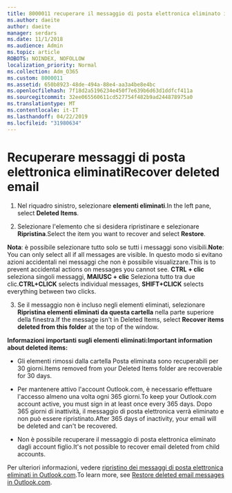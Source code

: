 ```yaml
---
title: 8000011 recuperare il messaggio di posta elettronica eliminato in Outlook.com
ms.author: daeite
author: daeite
manager: serdars
ms.date: 11/1/2018
ms.audience: Admin
ms.topic: article
ROBOTS: NOINDEX, NOFOLLOW
localization_priority: Normal
ms.collection: Adm_O365
ms.custom: 8000011
ms.assetid: 650b8923-48de-494a-88e4-aa3a4be8e4bc
ms.openlocfilehash: 7f18d2a5196234e450f7e639b6d63d1ddfcf411a
ms.sourcegitcommit: 32ee065560611cd527754f482b9ad244878975a0
ms.translationtype: MT
ms.contentlocale: it-IT
ms.lasthandoff: 04/22/2019
ms.locfileid: "31980634"
---
```

# <a name="recover-deleted-email"></a><span data-ttu-id="6de91-102">Recuperare messaggi di posta elettronica eliminati</span><span class="sxs-lookup"><span data-stu-id="6de91-102">Recover deleted email</span></span>

1. <span data-ttu-id="6de91-103">Nel riquadro sinistro, selezionare **elementi eliminati**.</span><span class="sxs-lookup"><span data-stu-id="6de91-103">In the left pane, select **Deleted Items**.</span></span> 
    
2. <span data-ttu-id="6de91-104">Selezionare l'elemento che si desidera ripristinare e selezionare **Ripristina**.</span><span class="sxs-lookup"><span data-stu-id="6de91-104">Select the item you want to recover and select **Restore**.</span></span> 
  
 <span data-ttu-id="6de91-105">**Nota**: è possibile selezionare tutto solo se tutti i messaggi sono visibili.</span><span class="sxs-lookup"><span data-stu-id="6de91-105">**Note**: You can only select all if all messages are visible.</span></span> <span data-ttu-id="6de91-106">In questo modo si evitano azioni accidentali nei messaggi che non è possibile visualizzare.</span><span class="sxs-lookup"><span data-stu-id="6de91-106">This is to prevent accidental actions on messages you cannot see.</span></span> <span data-ttu-id="6de91-107">**CTRL + clic** seleziona singoli messaggi, **MAIUSC + clic** Seleziona tutto tra due clic.</span><span class="sxs-lookup"><span data-stu-id="6de91-107">**CTRL+CLICK** selects individual messages, **SHIFT+CLICK** selects everything between two clicks.</span></span> 
    
3. <span data-ttu-id="6de91-108">Se il messaggio non è incluso negli elementi eliminati, selezionare **Ripristina elementi eliminati da questa cartella** nella parte superiore della finestra.</span><span class="sxs-lookup"><span data-stu-id="6de91-108">If the message isn't in Deleted Items, select **Recover items deleted from this folder** at the top of the window.</span></span> 
    
 <span data-ttu-id="6de91-109">**Informazioni importanti sugli elementi eliminati:**</span><span class="sxs-lookup"><span data-stu-id="6de91-109">**Important information about deleted items:**</span></span>
  
- <span data-ttu-id="6de91-110">Gli elementi rimossi dalla cartella Posta eliminata sono recuperabili per 30 giorni.</span><span class="sxs-lookup"><span data-stu-id="6de91-110">Items removed from your Deleted Items folder are recoverable for 30 days.</span></span>
    
- <span data-ttu-id="6de91-111">Per mantenere attivo l'account Outlook.com, è necessario effettuare l'accesso almeno una volta ogni 365 giorni.</span><span class="sxs-lookup"><span data-stu-id="6de91-111">To keep your Outlook.com account active, you must sign in at least once every 365 days.</span></span> <span data-ttu-id="6de91-112">Dopo 365 giorni di inattività, il messaggio di posta elettronica verrà eliminato e non può essere ripristinato.</span><span class="sxs-lookup"><span data-stu-id="6de91-112">After 365 days of inactivity, your email will be deleted and can't be recovered.</span></span>
    
- <span data-ttu-id="6de91-113">Non è possibile recuperare il messaggio di posta elettronica eliminato dagli account figlio.</span><span class="sxs-lookup"><span data-stu-id="6de91-113">It's not possible to recover email deleted from child accounts.</span></span>
    
<span data-ttu-id="6de91-114">Per ulteriori informazioni, vedere [ripristino dei messaggi di posta elettronica eliminati in Outlook.com](https://go.microsoft.com/fwlink/p/?linkid=873117).</span><span class="sxs-lookup"><span data-stu-id="6de91-114">To learn more, see [Restore deleted email messages in Outlook.com](https://go.microsoft.com/fwlink/p/?linkid=873117).</span></span>
  

